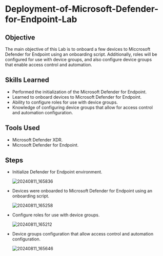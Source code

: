 # Deployment-of-Microsoft-Defender-for-Endpoint-Lab
## Objective 
   The main objective of this Lab is to onboard a few devices to Miccrosoft Defender for Endpoint using an onboarding script. Additionally, roles will be configured for use with device groups, and also configure device groups that enable access control and automation. 

## Skills Learned
   - Performed the initialization of the Microsoft Defender for Endpoint.
   - Learned to onboard devices to Microsoft Defender for Endpoint.
   - Ability to configure roles for use with device groups.
   - Knowledge of configuring device groups that allow for access control and automation configuration.

## Tools Used
   - Microsoft Defender XDR.
   - Microsoft Defender for Endpoint.

## Steps
   - Initialize Defender for Endpoint environment.

     ![20240811_165836](https://github.com/user-attachments/assets/9780844f-0860-4bfe-9f83-14ba6e6390be)

   - Devices were onboarded to Microsoft Defender for Endpoint using an onboarding script.

     ![20240811_165258](https://github.com/user-attachments/assets/83953fc1-1eec-44a1-94a4-112e1d2d3876)

   - Configure roles for use with device groups.

     ![20240811_165212](https://github.com/user-attachments/assets/430e4da4-652f-4b19-9020-d6b96805ff0a)

   - Device groups configuration that allow access control and automation configuration.

     ![20240811_165646](https://github.com/user-attachments/assets/d63cb9f9-96be-41d7-abef-6b2cd79a4d28)
